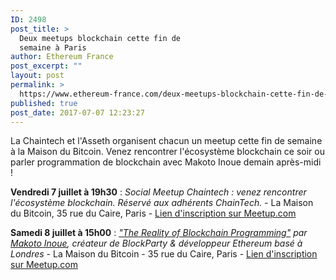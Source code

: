 ```yaml
---
ID: 2498
post_title: >
  Deux meetups blockchain cette fin de
  semaine à Paris
author: Ethereum France
post_excerpt: ""
layout: post
permalink: >
  https://www.ethereum-france.com/deux-meetups-blockchain-cette-fin-de-semaine-a-paris/
published: true
post_date: 2017-07-07 12:23:27
---
```

La Chaintech et l'Asseth organisent chacun un meetup cette fin de semaine à la Maison du Bitcoin. Venez rencontrer l'écosystème blockchain ce soir ou parler programmation de blockchain avec Makoto Inoue demain après-midi !

<strong>Vendredi 7 juillet à 19h30</strong> : <em>Social Meetup Chaintech : venez rencontrer l'écosystème blockchain. Réservé aux adhérents ChainTech. - </em>La Maison du Bitcoin, 35 rue du Caire, Paris - <a href="https://www.meetup.com/fr-FR/blockchains/events/241313227/">Lien d'inscription sur Meetup.com</a>

<strong>Samedi 8 juillet à 15h00</strong> : <em><a href="http://www.asseth.fr/event/the-reality-of-blockchain-programming-makoto-inoue/">"The Reality of Blockchain Programming"</a> par <a href="https://twitter.com/makoto_inoue">Makoto Inoue</a>, créateur de BlockParty &amp; développeur Ethereum basé à Londres</em> - La Maison du Bitcoin - 35 rue du Caire, Paris - <a href="https://www.meetup.com/fr-FR/blockchains/events/241340083/">Lien d'inscription sur Meetup.com</a>

&nbsp;